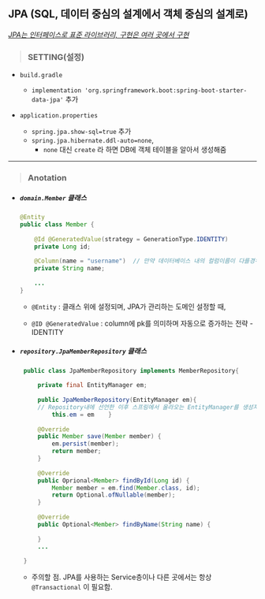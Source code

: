 ## JPA (SQL, 데이터 중심의 설계에서 객체 중심의 설계로)

*<u>JPA는 인터페이스로 표준 라이브러리, 구현은 여러 곳에서 구현</u>*



> ### SETTING(설정)

- `build.gradle`
  - `implementation 'org.springframework.boot:spring-boot-starter-data-jpa'` 추가



- `application.properties` 
  - `spring.jpa.show-sql=true` 추가
  - `spring.jpa.hibernate.ddl-auto=none`, 
    -  `none` 대신 `create` 라 하면 DB에 객체 테이블을 알아서 생성해줌

---



> ### Anotation

- ##### `domain.Member` 클래스

  ```java
  @Entity
  public class Member {
      
      @Id @GeneratedValue(strategy = GenerationType.IDENTITY)
      private Long id;
      
      @Column(name = "username")  // 만약 데이터베이스 내의 컬럼이름이 다를경우
      private String name;
      
      ...
  }
  ```

  - `@Entity` : 클래스 위에 설정되며, JPA가 관리하는 도메인 설정할 때,

  - `@ID @GeneratedValue` : column에 pk를 의미하며 자동으로 증가하는 전략 - IDENTITY

    

- ##### `repository.JpaMemberRepository`  클래스

  ```java
   public class JpaMemberRepository implements MemberRepository{
       
       private final EntityManager em;
       
       public JpaMemberRepository(EntityManager em){
       // Repository내에 선언한 이후 스프링에서 올라오는 EntityManager를 생성자로 주입
           this.em = em    }
       
       @Override
       public Member save(Member member) {
           em.persist(member);
           return member;
       }
       
       @Override
       public Oprional<Member> findById(Long id) {
           Member member = em.find(Member.class, id);
           return Optional.ofNullable(member);
       }
       
       @Override
       public Optional<Member> findByName(String name) {
           
       }
       ...
       
   }
  ```

  - 주의할 점. JPA를 사용하는 Service층이나 다른 곳에서는 항상  `@Transactional` 이 필요함.



